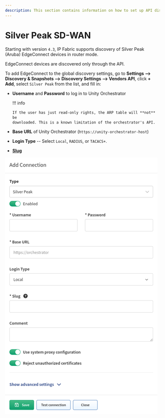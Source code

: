 ```yaml
---
description: This section contains information on how to set up API discovery for Silver Peak.
---
```


# Silver Peak SD-WAN

Starting with version `4.3`, IP Fabric supports discovery of Silver Peak (Aruba) EdgeConnect devices in router mode.

EdgeConnect devices are discovered only through the API.

To add EdgeConnect to the global discovery settings, go to **Settings -->
Discovery & Snapshots --> Discovery Settings --> Vendors API**, click **+ Add**,
select `Silver Peak` from the list, and fill in:

- **Username** and **Password** to log in to Unity Orchestrator

  !!! info

      If the user has just read-only rights, the ARP table will **not** be
      downloaded. This is a known limitation of the orchestrator's API.

- **Base URL** of Unity Orchestrator (`https://unity-orchestrator-host`)

- **Login Type** -- Select `Local`, `RADIUS`, or `TACACS+`.

- [**Slug**](index.md#slug-and-comment)

![Add Connection - Silver Peak](silver_peak_api_add.png)
